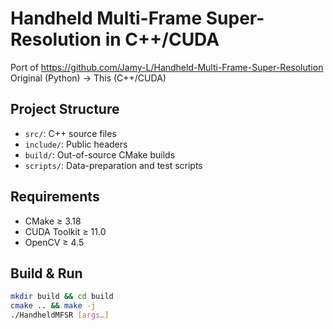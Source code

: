# Handheld Multi-Frame Super-Resolution in C++/CUDA

Port of https://github.com/Jamy-L/Handheld-Multi-Frame-Super-Resolution  
Original (Python) → This (C++/CUDA)

## Project Structure

- `src/`: C++ source files  
- `include/`: Public headers  
- `build/`: Out-of-source CMake builds  
- `scripts/`: Data-preparation and test scripts  

## Requirements

- CMake ≥ 3.18  
- CUDA Toolkit ≥ 11.0  
- OpenCV ≥ 4.5  

## Build & Run

```bash
mkdir build && cd build
cmake .. && make -j
./HandheldMFSR [args…]